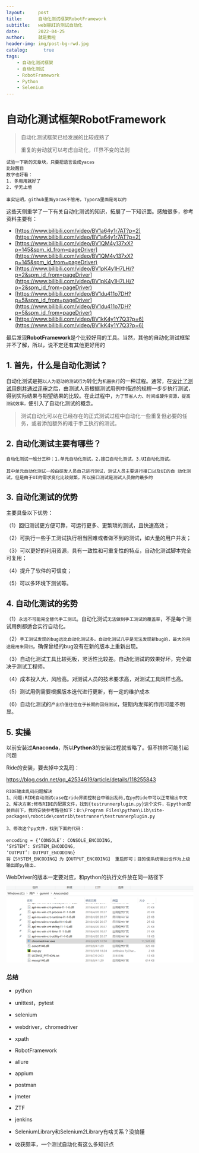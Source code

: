 ```yaml
---
layout:     post
title:      自动化测试框架RobotFramework
subtitle:   web端UI的测试自动化
date:       2022-04-25
author:     就是我啦
header-img: img/post-bg-rwd.jpg
catalog: 	  true
tags:
    - 自动化测试框架    
    - 自动化测试        
    - RobotFramework      
    - Python
    - Selenium   
---
```


# 自动化测试框架RobotFramework

> 自动化测试框架已经发展的比较成熟了
>
> 重复的劳动就可以考虑自动化，IT界不变的法则

```yacas
试验一下新的文章块，只要把语言设成yacas
比较醒目
数字也好看：
1. 多用用就好了
2. 学无止境

事实证明，github里面yacas不管用，Typora里面是可以的
```

这些天侧重学了一下有关自动化测试的知识，拓展了一下知识面。感触很多，参考资料主要有：

* [https://www.bilibili.com/video/BV1a64y1r7AT?p=2](https://www.bilibili.com/video/BV1a64y1r7AT?p=2)
* [https://www.bilibili.com/video/BV1QM4y137xX?p=145&spm_id_from=pageDriver](https://www.bilibili.com/video/BV1QM4y137xX?p=145&spm_id_from=pageDriver)
* [https://www.bilibili.com/video/BV1pK4y1H7LH/?p=2&spm_id_from=pageDriver](https://www.bilibili.com/video/BV1pK4y1H7LH/?p=2&spm_id_from=pageDriver)
* [https://www.bilibili.com/video/BV1du411o7DH?p=5&spm_id_from=pageDriver](https://www.bilibili.com/video/BV1du411o7DH?p=5&spm_id_from=pageDriver)
* [https://www.bilibili.com/video/BV1kK4y1Y7Q3?p=6](https://www.bilibili.com/video/BV1kK4y1Y7Q3?p=6)

最后发现**RobotFramework**是个比较好用的工具。当然，其他的自动化测试框架并不了解，所以，说不定还有其他更好用的



## 1. 首先，什么是自动化测试？

自动化测试是把``以人为驱动的测试行为``转化为``机器执行``的一种过程。通常，在<u>设计了测试用例并通过评审</u>之后，由测试人员根据测试用例中描述的规程一步步执行测试，得到实际结果与期望结果的比较。在此过程中，``为了节省人力、时间或硬件资源，提高测试效率，``便引入了自动化测试的概念。

> 测试自动化可以在已经存在的正式测试过程中自动化一些重复但必要的任务，或者添加额外的难于手工执行的测试。



## 2. 自动化测试主要有哪些？

```yacas
自动化测试一般分三种：1.单元自动化测试，2.接口自动化测试，3.UI自动化测试。

其中单元自动化测试一般由研发人员自己进行测试，测试人员主要进行接口以及UI的自 动化测试，但是由于UI的需求变化比较频繁，所以接口测试是测试人员做的最多的
```



## 3. 自动化测试的优势

主要具备以下优势：

（1）回归测试更方便可靠，可运行更多、更繁琐的测试，且快速高效；

（2）可执行一些手工测试执行相当困难或者做不到的测试，如大量的用户并发；

（3）可以更好的利用资源，具有一致性和可重复性的特点，自动化测试脚本完全可复用；

（4）提升了软件的可信度；

（5）可以多环境下测试等。



## 4. 自动化测试的劣势

（1）``永远不可能完全替代手工测试``。自动化测试``无法做到手工测试的覆盖率``，不是每个测试用例都适合实行自动化。

（2）``手工测试发现的bug远比自动化测试多。自动化测试几乎是无法发现新bug的，最大的用途是用来回归``，确保曾经的bug没有在新的版本上重新出现。

（3）自动化测试工具比较死板，灵活性比较差。自动化测试的效果好坏，完全取决于测试工程师。

（4）成本投入大，风险高。对测试人员的技术要求高，对测试工具同样也高。

（5）测试用例需要根据版本迭代进行更新，有一定的维护成本

（6）自动化测试的``产出价值往往在于长期的回归测试``，短期内发挥的作用可能不明显。





## 5. 实操

以前安装过**Anaconda**，所以**Python3**的安装过程就省略了。但不排除可能引起问题



Ride的安装，要去掉中文乱码：

https://blog.csdn.net/qq_42534619/article/details/118255843

```yacas
RIDE输出乱码问题解决
1、问题:RIDE自动测试case在ride界面控制台中输出乱码,在py的ide中可以正常输出中文
2、解决方案:修改RIDE的配置文件，找到{testrunnerplugin.py}这个文件，在python安装目前下，我的安装参考路径如下：D:\Program Files\python\Lib\site-packages\robotide\contrib\testrunner\testrunnerplugin.py

3、修改这个py文件，找到下面的代码：

encoding = {‘CONSOLE’: CONSOLE_ENCODING,
‘SYSTEM’: SYSTEM_ENCODING,
‘OUTPUT’: OUTPUT_ENCODING}　　　　
将【SYSTEM_ENCODING】为【OUTPUT_ENCODING】 重启即可；目的使系统输出也作为上级输出即py输出.
```



WebDriver的版本一定要对应，和python的执行文件放在同一路径下

![image-20220425153055594](/img/images/image-20220425153055594.png)

### 总结

- python

- unittest，pytest

- selenium

- webdriver，chromedriver

- xpath

- RobotFramework

- allure

- appium

- postman

- jmeter

- ZTF

- jenkins

- SeleniumLibrary和Selenium2Library有啥关系？没搞懂

- 收获颇丰，一个测试自动化有这么多知识点

  

